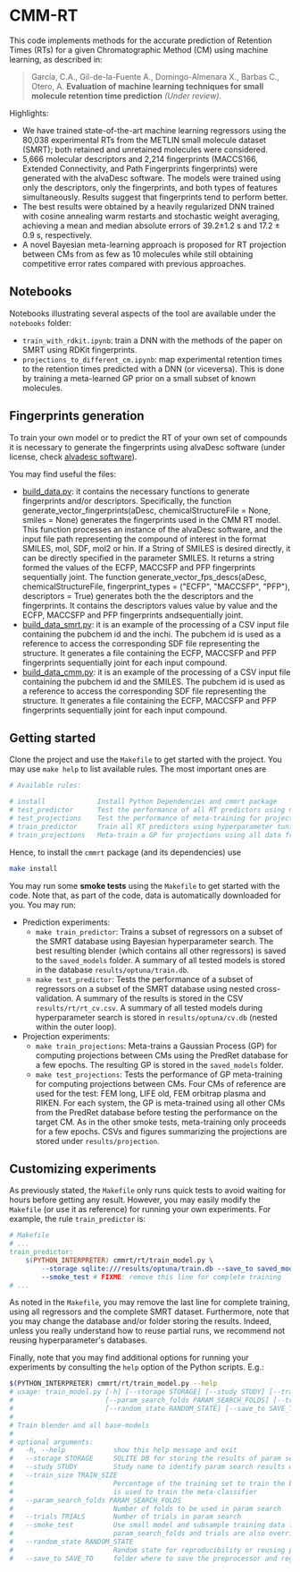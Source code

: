 # CMM-RT
This code implements methods for the accurate prediction of Retention Times 
(RTs) for a given Chromatographic Method (CM) using machine learning, as 
described in:

> García, C.A., Gil-de-la-Fuente A., Domingo-Almenara X., Barbas C., Otero, A. **Evaluation of machine learning techniques for
small molecule retention time prediction** *(Under review)*.

Highlights: 
* We have trained state-of-the-art machine learning regressors using the 80,038 
experimental RTs from the METLIN small molecule dataset (SMRT); both retained 
and unretained molecules were considered.
* 5,666 molecular descriptors and 2,214 fingerprints (MACCS166, Extended Connectivity, and Path Fingerprints fingerprints) were generated with
 the alvaDesc software. The models were trained using only the descriptors, 
 only the fingerprints, and both types of features simultaneously. Results suggest
 that fingerprints tend to perform better.
* The best results were obtained by a heavily regularized DNN trained with 
cosine annealing warm restarts and stochastic weight averaging, achieving a 
mean and median absolute errors of 39.2±1.2 s and 17.2 ± 0.9 s, respectively.
* A novel Bayesian meta-learning approach is proposed for RT projection between
 CMs from as few as 10 molecules while still obtaining competitive error rates 
 compared with previous approaches.

## Notebooks 
Notebooks illustrating several aspects of the tool are available under the `notebooks` folder:
* `train_with_rdkit.ipynb`: train a DNN with the methods of the paper on SMRT using RDKit fingerprints.
* `projections_to_different_cm.ipynb`: map experimental retention times to the retention times predicted with a DNN (or viceversa). This is done by training a meta-learned GP prior on a small subset of known molecules. 

## Fingerprints generation
To train your own model or to predict the RT of your own set of compounds it is necessary to generate the fingerprints using alvaDesc software (under license, check [alvadesc software](https://www.alvascience.com/alvadesc/)). 

You may find useful the files:

* [build_data.py](cmmrt/rt/build_data_cmm.py): it contains the necessary functions to generate fingerprints and/or descriptors. Specifically, the function generate_vector_fingerprints(aDesc, chemicalStructureFile = None, smiles = None) generates the fingerprints used in the CMM RT model. This function processes an instance of the alvaDesc software, and the input file path representing the compound of interest in the format SMILES, mol, SDF, mol2 or hin. If a String of SMILES is desired directly, it can be directly specified in the parameter SMILES. It returns a string formed the values of the ECFP, MACCSFP and PFP fingerprints sequentially joint. 
The function generate_vector_fps_descs(aDesc, chemicalStructureFile, fingerprint_types = ("ECFP", "MACCSFP", "PFP"), descriptors = True) generates both the the descriptors and the fingerprints. It contains the descriptors values value by value and the ECFP, MACCSFP and PFP fingerprints andsequentially joint. 
* [build_data_smrt.py](cmmrt/rt/build_data_smrt.py): it is an example of the processing of a CSV input file containing the pubchem id and the inchi. The pubchem id is used as a reference to access the corresponding SDF file representing the structure. It generates a file containing the ECFP, MACCSFP and PFP fingerprints sequentially joint for each input compound.
* [build_data_cmm.py](cmmrt/rt/build_data_cmm.py): it is an example of the processing of a CSV input file containing the pubchem id and the SMILES. The pubchem id is used as a reference to access the corresponding SDF file representing the structure. It generates a file containing the ECFP, MACCSFP and PFP fingerprints sequentially joint for each input compound.


## Getting started
Clone the project and use the `Makefile` to get started with the project. You 
may use `make help` to list available rules. The most important ones are 
```bash
# Available rules:

# install             Install Python Dependencies and cmmrt package
# test_predictor      Test the performance of all RT predictors using nested cross-validation
# test_projections    Test the performance of meta-training for projections using 4 reference CMs
# train_predictor     Train all RT predictors using hyperparameter tuning
# train_projections   Meta-train a GP for projections using all data from PredRet database
```

Hence, to install the `cmmrt` package (and its dependencies) use 
```bash
make install
```

You may run some **smoke tests** using the `Makefile` to get started with the 
code. Note that, as part of the code, data is automatically downloaded for you. 
You may run:
* Prediction experiments:
    * `make train_predictor`: Trains a subset of regressors on a subset of the 
    SMRT database using Bayesian hyperparameter search. The best resulting blender
    (which contains all other regressors) is saved to the `saved_models` folder.
    A summary of all tested models is stored in the database `results/optuna/train.db`.
    * `make test_predictor`: Tests the performance of a subset of regressors on
    a subset of the SMRT database using nested cross-validation. A summary of 
    the results is stored in the CSV `results/rt/rt_cv.csv`. A summary of all tested 
    models during hyperparameter search is stored in `results/optuna/cv.db` (nested
    within the outer loop).
* Projection experiments: 
    * `make train_projections`: Meta-trains a Gaussian Process (GP) for computing 
    projections between CMs using the PredRet database for a few epochs. The
    resulting GP is stored in the `saved_models` folder.
    * `make test_projections`: Tests the performance of GP meta-training for 
    computing projections between CMs. Four CMs of reference are used for the
    test: FEM long, LIFE old, FEM orbitrap plasma and RIKEN. For each system, 
    the GP is meta-trained using all other CMs from the PredRet database before
    testing the performance on the target CM. As in the other smoke tests, 
    meta-training only proceeds for a few epochs. CSVs and figures summarizing
    the projections are stored under `results/projection`.

## Customizing experiments
As previously stated, the `Makefile` only runs quick tests to avoid waiting 
for hours before getting any result. However, you may easily modify the `Makefile`
(or use it as reference) for running your own experiments. For example, the rule
`train_predictor` is:
```makefile
# Makefile
# ...
train_predictor:
	$(PYTHON_INTERPRETER) cmmrt/rt/train_model.py \
		--storage sqlite:///results/optuna/train.db --save_to saved_models \
		--smoke_test # FIXME: remove this line for complete training
# ...
```
As noted in the `Makefile`, you may remove the last line for complete training, 
using all regressors and the complete SMRT dataset. Furthermore, note that 
you may change the database and/or folder storing the results. Indeed, unless
you really understand how to reuse partial runs, we recommend not reusing 
hyperparameter's databases.

Finally, note that you may find additional options for running your experiments
by consulting the `help` option of the Python scripts. E.g.:
```bash
$(PYTHON_INTERPRETER) cmmrt/rt/train_model.py --help
# usage: train_model.py [-h] [--storage STORAGE] [--study STUDY] [--train_size TRAIN_SIZE]
#                       [--param_search_folds PARAM_SEARCH_FOLDS] [--trials TRIALS] [--smoke_test]
#                       [--random_state RANDOM_STATE] [--save_to SAVE_TO]
# 
# Train blender and all base-models
# 
# optional arguments:
#   -h, --help            show this help message and exit
#   --storage STORAGE     SQLITE DB for storing the results of param search (e.g.: sqlite:///train.db
#   --study STUDY         Study name to identify param search results withing the DB
#   --train_size TRAIN_SIZE
#                         Percentage of the training set to train the base classifiers. The remainder
#                         is used to train the meta-classifier
#   --param_search_folds PARAM_SEARCH_FOLDS
#                         Number of folds to be used in param search
#   --trials TRIALS       Number of trials in param search
#   --smoke_test          Use small model and subsample training data for quick testing.
#                         param_search_folds and trials are also overridden
#   --random_state RANDOM_STATE
#                         Random state for reproducibility or reusing param search results
#   --save_to SAVE_TO     folder where to save the preprocessor and regressor models
```


